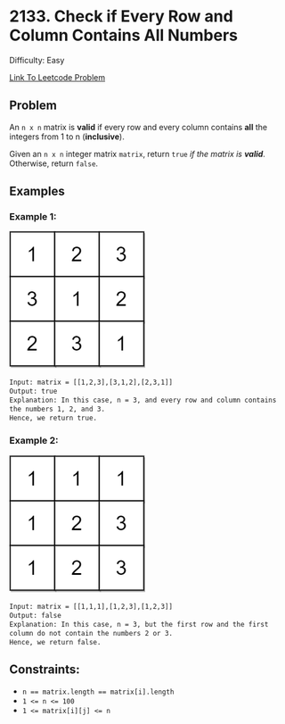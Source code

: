 # 2133. Check if Every Row and Column Contains All Numbers
Difficulty: Easy

[Link To Leetcode Problem](https://leetcode.com/problems/check-if-every-row-and-column-contains-all-numbers/)

## Problem
An `n x n` matrix is **valid** if every row and every column contains **all** the integers from 1 to n (**inclusive**).

Given an `n x n` integer matrix `matrix`, return `true` *if the matrix is **valid***. Otherwise, return `false`.

## Examples
### Example 1:
![example1](./example1.png)
```
Input: matrix = [[1,2,3],[3,1,2],[2,3,1]]
Output: true
Explanation: In this case, n = 3, and every row and column contains the numbers 1, 2, and 3.
Hence, we return true.
```
### Example 2:
![example2](./example2.png)
```
Input: matrix = [[1,1,1],[1,2,3],[1,2,3]]
Output: false
Explanation: In this case, n = 3, but the first row and the first column do not contain the numbers 2 or 3.
Hence, we return false.
```

## Constraints:
- `n == matrix.length == matrix[i].length`
- `1 <= n <= 100`
- `1 <= matrix[i][j] <= n`